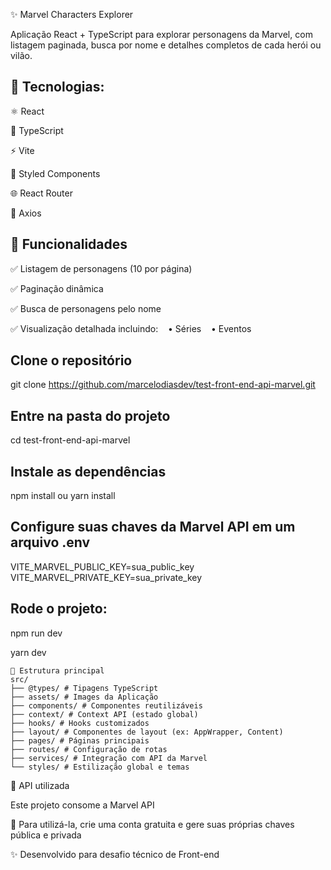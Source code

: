 ✨ Marvel Characters Explorer

Aplicação React + TypeScript para explorar personagens da Marvel, com listagem paginada, busca por nome e detalhes completos de cada herói ou vilão.


## 🚀 Tecnologias:

⚛️ React

📘 TypeScript

⚡ Vite

💅 Styled Components

🌐 React Router

🔗 Axios





## 📌 Funcionalidades


✅ Listagem de personagens (10 por página)

✅ Paginação dinâmica

✅ Busca de personagens pelo nome

✅ Visualização detalhada incluindo:
   • Séries
   • Eventos

## Clone o repositório

git clone https://github.com/marcelodiasdev/test-front-end-api-marvel.git


## Entre na pasta do projeto

cd test-front-end-api-marvel


## Instale as dependências

npm install
    ou
yarn install



## Configure suas chaves da Marvel API em um arquivo .env

VITE_MARVEL_PUBLIC_KEY=sua_public_key
VITE_MARVEL_PRIVATE_KEY=sua_private_key



## Rode o projeto:

npm run dev

yarn dev



```text
📂 Estrutura principal
src/
├── @types/ # Tipagens TypeScript
├── assets/ # Images da Aplicação
├── components/ # Componentes reutilizáveis
├── context/ # Context API (estado global)
├── hooks/ # Hooks customizados
├── layout/ # Componentes de layout (ex: AppWrapper, Content)
├── pages/ # Páginas principais
├── routes/ # Configuração de rotas
├── services/ # Integração com API da Marvel
└── styles/ # Estilização global e temas
```


📖 API utilizada

Este projeto consome a Marvel API


🔑 Para utilizá-la, crie uma conta gratuita e gere suas próprias chaves pública e privada



✨ Desenvolvido para desafio técnico de Front-end
